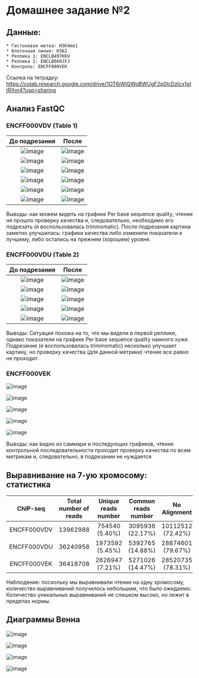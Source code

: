 # Домашнее задание №2

## Данные:
    * Гистоновая метка: H3K4me1
    * Клеточная линия: K562
    * Реплика 1: ENCLB497KKU
    * Реплика 2: ENCLB060JFJ
    * Контроль: ENCFF000VEK 

Ссылка на тетрадку: https://colab.research.google.com/drive/1OT6iWlQWoBWUgF2p0lcDzlcx1gItRXm4?usp=sharing

## Анализ FastQC
### ENCFF000VDV (Table 1)
До подрезания             |  После
:-------------------------:|:-------------------------:
![image](https://github.com/mylifeclosetwice/hse_hw2_chip/assets/71773580/b829c309-4139-4766-9481-08373af5310a) | ![image](https://github.com/mylifeclosetwice/hse_hw2_chip/assets/71773580/b9211976-257e-43c2-94be-2ee9120c2f4b)
![image](https://github.com/mylifeclosetwice/hse_hw2_chip/assets/71773580/1e4f067a-49aa-43b0-9277-b551cdfc687f) | ![image](https://github.com/mylifeclosetwice/hse_hw2_chip/assets/71773580/cea9ff3c-17d3-49b1-8c3b-0c69e66ea645)
![image](https://github.com/mylifeclosetwice/hse_hw2_chip/assets/71773580/5ecf20fe-e502-4577-a0b6-759d54ce7661) | ![image](https://github.com/mylifeclosetwice/hse_hw2_chip/assets/71773580/c498adf4-4509-4113-b848-f589cb94b5fe)
![image](https://github.com/mylifeclosetwice/hse_hw2_chip/assets/71773580/dd1f82dd-eeb3-420a-94fa-7d96433853f1) | ![image](https://github.com/mylifeclosetwice/hse_hw2_chip/assets/71773580/aab9a36c-ab18-418d-ad55-2e2a829da14f)
![image](https://github.com/mylifeclosetwice/hse_hw2_chip/assets/71773580/d412145b-1bad-40a1-8b51-70433bb607f4) | ![image](https://github.com/mylifeclosetwice/hse_hw2_chip/assets/71773580/32a29cce-b115-4a67-a51e-68bc27c2d59a)
![image](https://github.com/mylifeclosetwice/hse_hw2_chip/assets/71773580/a52bf68c-d5bb-46e3-b907-f61c67138d4d) | ![image](https://github.com/mylifeclosetwice/hse_hw2_chip/assets/71773580/051a0303-5bf2-4d8a-a82c-3ad32dfb9faf)

Выводы: как можем видеть на графике Per base sequence quality, чтение не прошло проверку качества и, следовательно, необходимо его подрезать (я воспользовалась trimmomatic). После подрезания картина заметно улучшилась: графики качества либо изменили показатели к лучшему, либо остались на прежнем (хорошем) уровне.   

### ENCFF000VDU (Table 2)
До подрезания             |  После
:-------------------------:|:-------------------------:
![image](https://github.com/mylifeclosetwice/hse_hw2_chip/assets/71773580/d38ebccd-e8ce-47fa-a7b9-81dd6bbe3eee) | ![image](https://github.com/mylifeclosetwice/hse_hw2_chip/assets/71773580/e9f296a8-3850-4d01-a879-1cc9a9fc892f)
![image](https://github.com/mylifeclosetwice/hse_hw2_chip/assets/71773580/224d95b5-a3ba-4d0b-866a-103e84a08ffb) | ![image](https://github.com/mylifeclosetwice/hse_hw2_chip/assets/71773580/50aebfc8-96f6-4967-be93-a3b7c858182e)
![image](https://github.com/mylifeclosetwice/hse_hw2_chip/assets/71773580/3c4f38f1-a86c-42b0-a7b6-8dc1be121271) | ![image](https://github.com/mylifeclosetwice/hse_hw2_chip/assets/71773580/55a4ce60-c189-4b94-aac8-8de9a4e502e1) 
![image](https://github.com/mylifeclosetwice/hse_hw2_chip/assets/71773580/6e7c89ff-8fb1-4d4e-9b45-776da06449aa) | ![image](https://github.com/mylifeclosetwice/hse_hw2_chip/assets/71773580/dbfa5c7f-d9cf-4305-90a5-b173e4027247)
![image](https://github.com/mylifeclosetwice/hse_hw2_chip/assets/71773580/c690b467-6c8e-4188-bf2d-870bb6377c38) | ![image](https://github.com/mylifeclosetwice/hse_hw2_chip/assets/71773580/75f242f1-943c-455a-8b90-2db7e034514c)

Выводы: Ситуация похожа на то, что мы видели в первой реплике, однако показатели на графике Per base sequence quality намного хуже. Подрезание (я воспользовалась trimmomatic) несколько улучшает картину, но проверку качества (для данной метрики) чтение все равно не проходит.

### ENCFF000VEK
![image](https://github.com/mylifeclosetwice/hse_hw2_chip/assets/71773580/7ce0ceb6-f247-4f5b-8839-81776b02fcd3) 

![image](https://github.com/mylifeclosetwice/hse_hw2_chip/assets/71773580/99d85491-4b9f-4ecb-9ff4-b4cbb3994e96) 

![image](https://github.com/mylifeclosetwice/hse_hw2_chip/assets/71773580/b28eff5a-628c-4805-a7db-19d0c656582a)

![image](https://github.com/mylifeclosetwice/hse_hw2_chip/assets/71773580/238177bf-c72b-4038-90d5-d6a9fd593818) 

![image](https://github.com/mylifeclosetwice/hse_hw2_chip/assets/71773580/e09fbd98-1e02-4068-b0d1-cc706c5e9057)

Выводы: как видно из саммари и последующих графиков, чтение контрольной последовательности проходит проверку качества по всем метрикам и, следовательно, в подрезании не нуждается   

## Выравнивание на 7-ую хромосому: статистика

ChIP-seq	| Total number of reads |	Unique reads number |	Common reads number |	No Alignment
:-------------------------:|:-------------------------:|:-------------------------:|:-------------------------:|:-------------------------:
ENCFF000VDV	| 13962988 |	754540 (5.40%)	 | 3095936 (22.17%) |	10112512 (72.42%)
ENCFF000VDU	| 36240958 |	1973592 (5.45%) |	5392765 (14.88%) |	28874601 (79.67%)
ENCFF000VEK	| 36418708 |	2626947 (7.21%) |	5271026 (14.47%) |	28520735 (78.31%)

Наблюдение: поскольку мы выравнивали чтение на одну хромосому, количество выравниваний получилось небольшим, что было ожидаемо. Количество уникальных выравниваний не слишком высоко, но лежит в пределах нормы. 

## Диаграммы Венна
![image](https://github.com/mylifeclosetwice/hse_hw2_chip/assets/71773580/1dadc810-2f52-49d6-b39a-0604f2718ec0)

![image](https://github.com/mylifeclosetwice/hse_hw2_chip/assets/71773580/1688b3ff-d370-4732-9a2b-f44198685957)

![image](https://github.com/mylifeclosetwice/hse_hw2_chip/assets/71773580/f58b7f56-a9ab-4bd9-9150-ca1e4b532188)

![image](https://github.com/mylifeclosetwice/hse_hw2_chip/assets/71773580/91fca8fa-0205-45e6-99ba-bc5580d241e7)
















